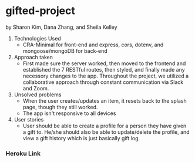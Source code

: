# gifted-project

by Sharon Kim, Dana Zhang, and Sheila Kelley

1. Technologies Used
   * CRA-Minimal for front-end and express, cors, dotenv, and mongoose/mongoDB for back-end
2. Approach taken
   * First made sure the server worked, then moved to the frontend and established the 7 RESTful routes, then styled, and finally made any necessory changes to the app. Throughout the project, we utilized a collaborative approach through constant communication via Slack and Zoom. 
3. Unsolved problems
   * When the user creates/updates an item, it resets back to the splash page, though they still worked.
   * The app isn't responsive to all devices
4. User stories
   * User should be able to create a profile for a person they have given a gift to. He/she should also be able to update/delete the profile, and view a gift history which is just basically gift log. 

### Heroku Link



